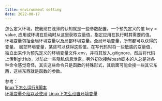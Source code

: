 ```yaml
---
title: environment setting
date: 2022-08-17
---
```


怎么定义环境，按我现在浅薄的认知就是一些参数配置，一个预先定义的值 key = value, 应用或环境在启动时从这里获取变量值，指定应用在执行时其需要的值。环境变量包括全局环境变量以及局部环境变量。全局环境变量，所有都可以获得的变量。 局部环境变量，某些可以获得这些值。在写代码时将一些敏感的变量值，独立出来作为预先定义的环境变量文件.env，并将其放入.gitignore，然后将代码上传到gitHub，以防止一些隐私信息泄露。另外初次接触bash脚本的人总是对各种命令感觉奇怪，其实这些命令只是函数的特殊形式，其后面可能会接一些其它东西，这些东西就是函数的参数。

参考：  
[linux下怎么运行R脚本](http://www.cureffi.org/2014/01/15/running-r-batch-mode-linux/)  
[环境变量介绍以及使用](https://medium.com/chingu/an-introduction-to-environment-variables-and-how-to-use-them-f602f66d15fa)
[Linux下怎么设置环境变量](https://www.serverlab.ca/tutorials/linux/administration-linux/how-to-set-environment-variables-in-linux/)
